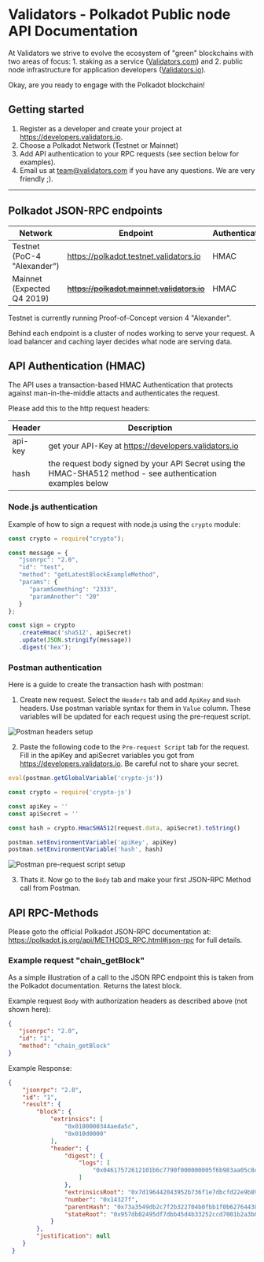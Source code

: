 Validators - Polkadot Public node API Documentation
=====================================
At Validators we strive to evolve the ecosystem of "green" blockchains with two areas of focus: 1. staking as a service ([Validators.com](https://validators.com)) and 2. public node infrastructure for application developers ([Validators.io](https://validators.io)).

Okay, are you ready to engage with the Polkadot blockchain!

Getting started
---------------

1. Register as a developer and create your project at https://developers.validators.io.
2. Choose a Polkadot Network (Testnet or Mainnet)
3. Add API authentication to your RPC requests (see section below for examples).
4. Email us at team@validators.com if you have any questions. We are very friendly ;).
* * *

Polkadot JSON-RPC endpoints
-----

| **Network** | **Endpoint** | **Authentication** |
|------------|-------------------------------------------------|------------|
| Testnet (PoC-4 "Alexander")  | https://polkadot.testnet.validators.io | HMAC |
| Mainnet (Expected Q4 2019)  | ~~https://polkadot.mainnet.validators.io~~ | HMAC |

Testnet is currently running Proof-of-Concept version 4 "Alexander".

Behind each endpoint is a cluster of nodes working to serve your request. A load balancer and caching layer decides what node are serving data.


API Authentication (HMAC)
-----
The API uses a transaction-based HMAC Authentication that protects against man-in-the-middle attacts and authenticates the request. 

Please add this to the http request headers:

| **Header** | **Description**                                                                               |
|------------|-----------------------------------------------------------------------------------------------|
| api-key    | get your API-Key at https://developers.validators.io                                                                                  |
| hash       | the request body signed by your API Secret using the HMAC-SHA512 method - see authentication examples below |


### Node.js authentication

Example of how to sign a request with node.js using the `crypto` module:

```js
const crypto = require("crypto");

const message = {
   "jsonrpc": "2.0",
   "id": "test",
   "method": "getLatestBlockExampleMethod",
   "params": {
      "paramSomething": "2333",
      "paramAnother": "20"
   }
};

const sign = crypto
   .createHmac('sha512', apiSecret)
   .update(JSON.stringify(message))
   .digest('hex');
```

### Postman authentication

Here is a guide to create the transaction hash with postman: 

1. Create new request. Select the `Headers` tab and add `ApiKey` and `Hash` headers. Use postman variable syntax for them in `Value` column. These variables will be updated for each request using the pre-request script.

![Postman headers setup](https://static.validators.com/images/Postman-Hmac-headers.png)

2. Paste the following code to the `Pre-request Script` tab for the request. Fill in the apiKey and apiSecret variables you got from https://developers.validators.io. Be careful not to share your secret.

```js
eval(postman.getGlobalVariable('crypto-js'))

const crypto = require('crypto-js')

const apiKey = ''
const apiSecret = ''

const hash = crypto.HmacSHA512(request.data, apiSecret).toString()

postman.setEnvironmentVariable('apiKey', apiKey)
postman.setEnvironmentVariable('hash', hash)
```

![Postman pre-request script setup](https://static.validators.com/images/Postman-Hmac-configuration.png)

3. Thats it. Now go to the `Body` tab and make your first JSON-RPC Method call from Postman. 

API RPC-Methods
-----

Please goto the official Polkadot JSON-RPC documentation at: https://polkadot.js.org/api/METHODS_RPC.html#json-rpc for full details.


### Example request "chain_getBlock"

As a simple illustration of a call to the JSON RPC endpoint this is taken from the Polkadot documentation. Returns the latest block.


Example request `Body` with authorization headers as described above (not shown here):

```json
{
   "jsonrpc": "2.0",
   "id": "1",
   "method": "chain_getBlock"
}
```

<p></p>
<p>
Example Response:
</p>

```json
{
    "jsonrpc": "2.0",
    "id": "1",
    "result": {
        "block": {
            "extrinsics": [
                "0x0100000344aeda5c",
                "0x010d0000"
            ],
            "header": {
                "digest": {
                    "logs": [
                        "0x04617572612101b6c7790f000000005f6b983aa05c8c75d56e5bd0c2eaddcbeec0f50d200f9ee04fc0273d2d03efd2507c6c9678ec793e4568d1ebe1cf3aac1daddc8557db78d7d1a6906a3ccc0406"
                    ]
                },
                "extrinsicsRoot": "0x7d196442043952b736f1e7dbcfd22e9b89e609c6bbbb87b2beec1f2f8755f159",
                "number": "0x14327f",
                "parentHash": "0x73a3549db2c7f2b322704b0fbb1f0b62764438afa1d01599d01c8965159f8713",
                "stateRoot": "0x957db02495df7dbb45d4b33252ccd7001b2a3b0ade912572ddebd384ea8031e5"
            }
        },
        "justification": null
    }
 }
 ```
